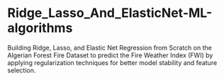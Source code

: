 # Ridge_Lasso_And_ElasticNet-ML-algorithms
Building Ridge, Lasso, and Elastic Net Regression from Scratch on the Algerian Forest Fire Dataset to predict the Fire Weather Index (FWI) by applying regularization techniques for better model stability and feature selection.
